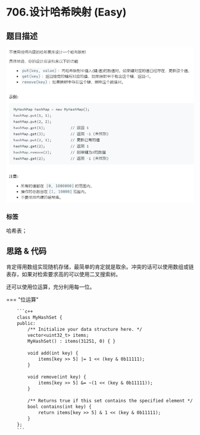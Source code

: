 # 706.设计哈希映射 (Easy)

## 题目描述

![](706.png)

### 标签

哈希表；

## 思路 & 代码

肯定得用数组实现随机存储，最简单的肯定就是取余。冲突的话可以使用数组或链表存，如果对检索要求高的可以使用二叉搜索树。

还可以使用位运算，充分利用每一位。

=== "位运算"

		```c++
		class MyHashSet {
		public:
		    /** Initialize your data structure here. */
		    vector<uint32_t> items;
		    MyHashSet() : items(31251, 0) { }
		    
		    void add(int key) {
		        items[key >> 5] |= 1 << (key & 0b11111);
		    }
		    
		    void remove(int key) {
		        items[key >> 5] &= ~(1 << (key & 0b11111));
		    }
		    
		    /** Returns true if this set contains the specified element */
		    bool contains(int key) {
		        return items[key >> 5] & 1 << (key & 0b11111);
		    }
		};
		```